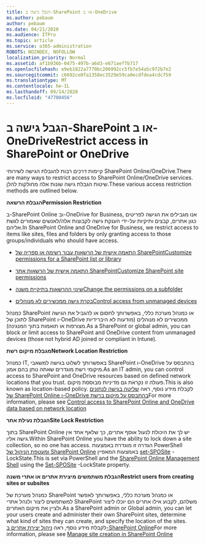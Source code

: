```yaml
---
title: הגבל גישה ב-SharePoint או ב-OneDrive
ms.author: pebaum
author: pebaum
ms.date: 04/21/2020
ms.audience: ITPro
ms.topic: article
ms.service: o365-administration
ROBOTS: NOINDEX, NOFOLLOW
localization_priority: Normal
ms.assetid: af1b936b-0475-497b-a6d3-e671aef7b717
ms.openlocfilehash: e9eb1822a7770bc206992cc5fb7e54a5c972b7e2
ms.sourcegitcommit: c6692ce0fa1358ec3529e59ca0ecdfdea4cdc759
ms.translationtype: MT
ms.contentlocale: he-IL
ms.lasthandoff: 09/14/2020
ms.locfileid: "47700456"
---
```

# <a name="restrict-access-in-sharepoint-or-onedrive"></a><span data-ttu-id="38028-102">הגבל גישה ב-SharePoint או ב-OneDrive</span><span class="sxs-lookup"><span data-stu-id="38028-102">Restrict access in SharePoint or OneDrive</span></span>

<span data-ttu-id="38028-103">קיימות דרכים רבות להגבלת הגישה לשירותי SharePoint Online/OneDrive.</span><span class="sxs-lookup"><span data-stu-id="38028-103">There are many ways to restrict access to SharePoint Online/OneDrive services.</span></span> <span data-ttu-id="38028-104">שיטות הגבלת גישה שונות אלה מחולקות להלן.</span><span class="sxs-lookup"><span data-stu-id="38028-104">These various access restriction methods are outlined below.</span></span> 

<span data-ttu-id="38028-105">**הגבלת הרשאה**</span><span class="sxs-lookup"><span data-stu-id="38028-105">**Permission Restriction**</span></span>

<span data-ttu-id="38028-106">ב-SharePoint Online וב-OneDrive for Business, אנו מגבילים את הגישה לפריטים כגון אתרים, קבצים ותיקיות על-ידי הענקת גישה לקבוצות אלה/לאנשים שאמורים לגשת אליהם.</span><span class="sxs-lookup"><span data-stu-id="38028-106">In SharePoint Online and OneDrive for Business, we restrict access to items like sites, files and folders by only granting access to those groups/individuals who should have access.</span></span>

- [<span data-ttu-id="38028-107">התאמה אישית של הרשאות עבור רשימה או ספריה של SharePoint</span><span class="sxs-lookup"><span data-stu-id="38028-107">Customize permissions for a SharePoint list or library</span></span>](https://support.office.com/article/Customize-permissions-for-a-SharePoint-list-or-library-02d770f3-59eb-4910-a608-5f84cc297782)

- [<span data-ttu-id="38028-108">התאמה אישית של הרשאות אתר SharePoint</span><span class="sxs-lookup"><span data-stu-id="38028-108">Customize SharePoint site permissions</span></span>](https://docs.microsoft.com/sharepoint/customize-sharepoint-site-permissions)

- [<span data-ttu-id="38028-109">שינוי ההרשאות בתיקיית משנה</span><span class="sxs-lookup"><span data-stu-id="38028-109">Change the permissions on a subfolder</span></span>](https://support.office.com/article/Change-the-permissions-on-a-subfolder-5427BD7C-F20A-4F75-8CF2-5359DD45A1A6)

- [<span data-ttu-id="38028-110">בקרת גישה ממכשירים לא מנוהלים</span><span class="sxs-lookup"><span data-stu-id="38028-110">Control access from unmanaged devices</span></span>](https://docs.microsoft.com/sharepoint/control-access-from-unmanaged-devices)

<span data-ttu-id="38028-111">כמנהל SharePoint או כמנהל מערכת כללי, באפשרותך לחסום או להגביל את הגישה לתוכן של SharePoint ו-OneDrive ממכשירים לא מנוהלים (מודעות לא היברידיות מצורפות או תואמות בתוך המנגינה).</span><span class="sxs-lookup"><span data-stu-id="38028-111">As a SharePoint or global admin, you can block or limit access to SharePoint and OneDrive content from unmanaged devices (those not hybrid AD joined or compliant in Intune).</span></span>

<span data-ttu-id="38028-112">**מגבלת מיקום רשת**</span><span class="sxs-lookup"><span data-stu-id="38028-112">**Network Location Restriction**</span></span>

<span data-ttu-id="38028-113">כמנהל IT, באפשרותך לשלוט בגישה למשאבי SharePoint ו-OneDrive בהתבסס על מיקומי רשת מוגדרים שאתה נותן בהם אמון.</span><span class="sxs-lookup"><span data-stu-id="38028-113">As an IT admin, you can control access to SharePoint and OneDrive resources based on defined network locations that you trust.</span></span> <span data-ttu-id="38028-114">פעולה זו נקראת גם מדיניות מבוססת מיקום.</span><span class="sxs-lookup"><span data-stu-id="38028-114">This is also known as location-based policy.</span></span> <span data-ttu-id="38028-115">לקבלת מידע נוסף, ראה [שליטה בגישה לנתונים של SharePoint Online ו-OneDrive בהתבסס על מיקום ברשת](https://docs.microsoft.com/sharepoint/control-access-based-on-network-location)</span><span class="sxs-lookup"><span data-stu-id="38028-115">For more information, please see [Control access to SharePoint Online and OneDrive data based on network location](https://docs.microsoft.com/sharepoint/control-access-based-on-network-location)</span></span>

<span data-ttu-id="38028-116">**הגבלת נעילת אתר**</span><span class="sxs-lookup"><span data-stu-id="38028-116">**Site Lock Restriction**</span></span> 

<span data-ttu-id="38028-117">בתוך SharePoint Online יש לך את היכולת לנעול אוסף אתרים, כך שלאף אחד אין גישה אליו.</span><span class="sxs-lookup"><span data-stu-id="38028-117">Within SharePoint Online you have the ability to lock down a site collection, so no one has access.</span></span> <span data-ttu-id="38028-118">הגדרה זו מוגדרת באמצעות PowerShell [ומעטפת הניהול של SharePoint Online](https://docs.microsoft.com/powershell/sharepoint/sharepoint-online/connect-sharepoint-online?view=sharepoint-ps) באמצעות המאפיין [set-SPOSite](https://docs.microsoft.com/powershell/module/sharepoint-online/set-sposite?view=sharepoint-ps) -LockState.</span><span class="sxs-lookup"><span data-stu-id="38028-118">This is set via PowerShell and the [SharePoint Online Management Shell](https://docs.microsoft.com/powershell/sharepoint/sharepoint-online/connect-sharepoint-online?view=sharepoint-ps) using the [Set-SPOSite](https://docs.microsoft.com/powershell/module/sharepoint-online/set-sposite?view=sharepoint-ps) -LockState property.</span></span>

<span data-ttu-id="38028-119">**הגבלת משתמשים מיצירת אתרים או אתרי משנה**</span><span class="sxs-lookup"><span data-stu-id="38028-119">**Restrict users from creating sites or subsites**</span></span>

<span data-ttu-id="38028-120">כמנהל מערכת של SharePoint או כמנהל מערכת כללי, באפשרותך לאפשר למשתמשים ליצור ולנהל אתרי SharePoint משלהם, לקבוע אילו אתרים הם יוכלו ליצור ולציין את מיקום האתרים.</span><span class="sxs-lookup"><span data-stu-id="38028-120">As a SharePoint admin or Global admin, you can let your users create and administer their own SharePoint sites, determine what kind of sites they can create, and specify the location of the sites.</span></span> <span data-ttu-id="38028-121">לקבלת מידע נוסף, ראה [ניהול יצירת אתרים ב-SharePoint Online](https://docs.microsoft.com/sharepoint/manage-site-creation)</span><span class="sxs-lookup"><span data-stu-id="38028-121">For more information, please see [Manage site creation in SharePoint Online](https://docs.microsoft.com/sharepoint/manage-site-creation)</span></span>


